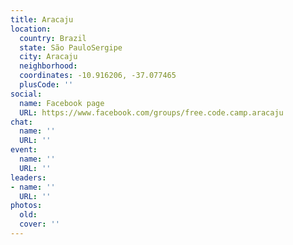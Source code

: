 ```yaml
---
title: Aracaju
location:
  country: Brazil
  state: São PauloSergipe
  city: Aracaju
  neighborhood: 
  coordinates: -10.916206, -37.077465
  plusCode: ''
social:
  name: Facebook page
  URL: https://www.facebook.com/groups/free.code.camp.aracaju
chat:
  name: ''
  URL: ''
event:
  name: ''
  URL: ''
leaders:
- name: ''
  URL: ''
photos:
  old: 
  cover: ''
---
```

